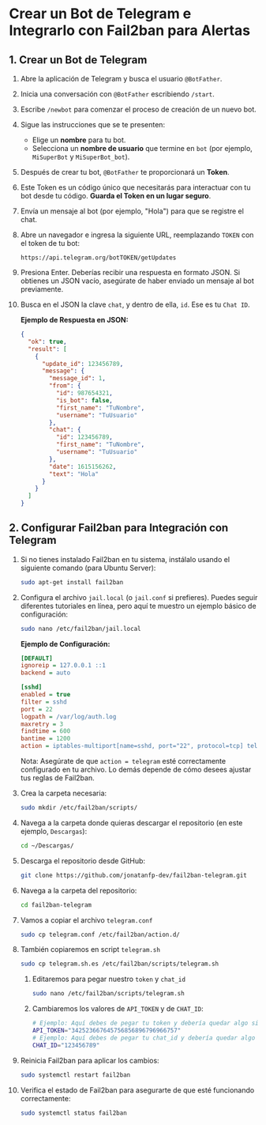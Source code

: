 # Crear un Bot de Telegram e Integrarlo con Fail2ban para Alertas

## 1. Crear un Bot de Telegram

1. Abre la aplicación de Telegram y busca el usuario `@BotFather`.
2. Inicia una conversación con `@BotFather` escribiendo `/start`.
3. Escribe `/newbot` para comenzar el proceso de creación de un nuevo bot.
4. Sigue las instrucciones que se te presenten:
   - Elige un **nombre** para tu bot.
   - Selecciona un **nombre de usuario** que termine en `bot` (por ejemplo, `MiSuperBot` y `MiSuperBot_bot`).
5. Después de crear tu bot, `@BotFather` te proporcionará un **Token**.
6. Este Token es un código único que necesitarás para interactuar con tu bot desde tu código. **Guarda el Token en un lugar seguro**.
7. Envía un mensaje al bot (por ejemplo, "Hola") para que se registre el chat.
8. Abre un navegador e ingresa la siguiente URL, reemplazando `TOKEN` con el token de tu bot:

   `https://api.telegram.org/botTOKEN/getUpdates`

9. Presiona Enter. Deberías recibir una respuesta en formato JSON. Si obtienes un JSON vacío, asegúrate de haber enviado un mensaje al bot previamente.
10. Busca en el JSON la clave `chat`, y dentro de ella, `id`. Ese es tu `Chat ID`.

    **Ejemplo de Respuesta en JSON:**

    ```json
    {
      "ok": true,
      "result": [
        {
          "update_id": 123456789,
          "message": {
            "message_id": 1,
            "from": {
              "id": 987654321,
              "is_bot": false,
              "first_name": "TuNombre",
              "username": "TuUsuario"
            },
            "chat": {
              "id": 123456789,
              "first_name": "TuNombre",
              "username": "TuUsuario"
            },
            "date": 1615156262,
            "text": "Hola"
          }
        }
      ]
    }
    ```

## 2. Configurar Fail2ban para Integración con Telegram

1. Si no tienes instalado Fail2ban en tu sistema, instálalo usando el siguiente comando (para Ubuntu Server):

   ```bash
   sudo apt-get install fail2ban
   ```

2. Configura el archivo `jail.local` (o `jail.conf` si prefieres). Puedes seguir diferentes tutoriales en línea, pero aquí te muestro un ejemplo básico de configuración:

   ```bash
   sudo nano /etc/fail2ban/jail.local
   ```

   **Ejemplo de Configuración:**

   ```ini
   [DEFAULT]
   ignoreip = 127.0.0.1 ::1
   backend = auto

   [sshd]
   enabled = true
   filter = sshd
   port = 22
   logpath = /var/log/auth.log
   maxretry = 3
   findtime = 600
   bantime = 1200
   action = iptables-multiport[name=sshd, port="22", protocol=tcp] telegram
   ```

   Nota: Asegúrate de que `action = telegram` esté correctamente configurado en tu archivo. Lo demás depende de cómo desees ajustar tus reglas de Fail2ban.

3. Crea la carpeta necesaria:

   ```bash
   sudo mkdir /etc/fail2ban/scripts/
   ```

4. Navega a la carpeta donde quieras descargar el repositorio (en este ejemplo, `Descargas`):

   ```bash
   cd ~/Descargas/
   ```

5. Descarga el repositorio desde GitHub:

   ```bash
   git clone https://github.com/jonatanfp-dev/fail2ban-telegram.git
   ```

6. Navega a la carpeta del repositorio:

   ```bash
   cd fail2ban-telegram
   ```

7. Vamos a copiar el archivo `telegram.conf`

   ```bash
   sudo cp telegram.conf /etc/fail2ban/action.d/
   ```

8. También copiaremos en script `telegram.sh`

   ```bash
   sudo cp telegram.sh.es /etc/fail2ban/scripts/telegram.sh
   ```

   1. Editaremos para pegar nuestro `token` y `chat_id`

      ```bash
      sudo nano /etc/fail2ban/scripts/telegram.sh
      ```

   2. Cambiaremos los valores de `API_TOKEN` y de `CHAT_ID`:
      ```bash
      # Ejemplo: Aquí debes de pegar tu token y debería quedar algo similar
      API_TOKEN="342523667645756856896796966757"
      # Ejemplo: Aquí debes de pegar tu chat_id y debería quedar algo similar
      CHAT_ID="123456789"
      ```

9. Reinicia Fail2ban para aplicar los cambios:

   ```bash
   sudo systemctl restart fail2ban
   ```

10. Verifica el estado de Fail2ban para asegurarte de que esté funcionando correctamente:

    ```bash
    sudo systemctl status fail2ban
    ```
